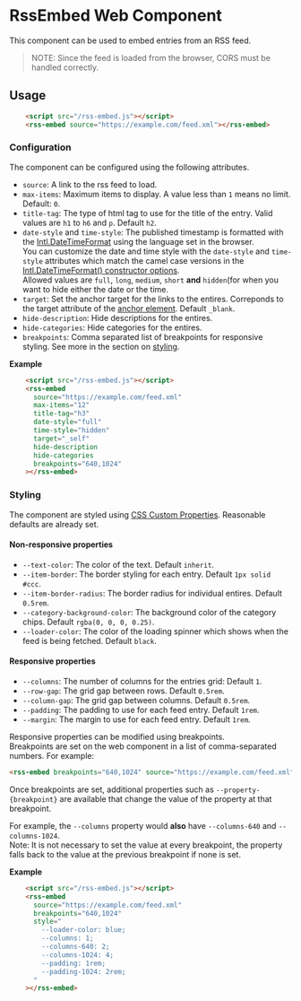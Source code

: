 # RssEmbed Web Component

This component can be used to embed entries from an RSS feed.

> NOTE: Since the feed is loaded from the browser, CORS must be handled correctly.

## Usage

```html
    <script src="/rss-embed.js"></script>
    <rss-embed source="https://example.com/feed.xml"></rss-embed>
```

### Configuration

The component can be configured using the following attributes.

* `source`: A link to the rss feed to load.
* `max-items`: Maximum items to display. A value less than `1` means no limit. Default: `0`.
* `title-tag`: The type of html tag to use for the title of the entry. Valid values are `h1` to `h6` and `p`. Default `h2`.
* `date-style` and `time-style`: The published timestamp is formatted with the [Intl.DateTimeFormat](https://developer.mozilla.org/en-US/docs/Web/JavaScript/Reference/Global_Objects/Intl/DateTimeFormat) using the language set in the browser.  
    You can customize the date and time style with the `date-style` and `time-style` attributes which match the camel case versions in the [Intl.DateTimeFormat() constructor options](https://developer.mozilla.org/en-US/docs/Web/JavaScript/Reference/Global_Objects/Intl/DateTimeFormat/DateTimeFormat).  
    Allowed values are `full`, `long`, `medium`, `short` **and** `hidden`(for when you want to hide either the date or the time.
* `target`: Set the anchor target for the links to the entires. Correponds to the target attribute of the [anchor element](https://developer.mozilla.org/en-US/docs/Web/HTML/Element/a). Default `_blank`.
* `hide-description`: Hide descriptions for the entires.
* `hide-categories`: Hide categories for the entires.
* `breakpoints`: Comma separated list of breakpoints for responsive styling. See more in the section on [styling][styling].

**Example**

```html
    <script src="/rss-embed.js"></script>
    <rss-embed
      source="https://example.com/feed.xml"
      max-items="12"
      title-tag="h3"
      date-style="full"
      time-style="hidden"
      target="_self"
      hide-description
      hide-categories
      breakpoints="640,1024"
    ></rss-embed>
```

### Styling

The component are styled using [CSS Custom Properties](https://developer.mozilla.org/en-US/docs/Web/CSS/--*). Reasonable defaults are already set.

#### Non-responsive properties

* `--text-color`: The color of the text. Default `inherit`.
* `--item-border`: The border styling for each entry. Default `1px solid #ccc`.
* `--item-border-radius`: The border radius for individual entires. Default `0.5rem`.
* `--category-background-color`: The background color of the category chips. Default `rgba(0, 0, 0, 0.25)`.
* `--loader-color`: The color of the loading spinner which shows when the feed is being fetched. Default `black`.


#### Responsive properties

* `--columns`: The number of columns for the entries grid: Default `1`.
* `--row-gap`: The grid gap between rows. Default `0.5rem`.
* `--column-gap`: The grid gap between columns. Default `0.5rem`.
* `--padding`: The padding to use for each feed entry. Default `1rem`.
* `--margin`: The margin to use for each feed entry. Default `1rem`.

Responsive properties can be modified using breakpoints.  
Breakpoints are set on the web component in a list of comma-separated numbers. For example:

```html
<rss-embed breakpoints="640,1024" source="https://example.com/feed.xml"></rss-embed>
```

Once breakpoints are set, additional properties such as `--property-{breakpoint}` are available that change the value of the property at that breakpoint.

For example, the `--columns` property would **also** have `--columns-640` and `--columns-1024`.  
Note: It is not necessary to set the value at every breakpoint, the property falls back to the value at the previous breakpoint if none is set.

**Example**

```html
    <script src="/rss-embed.js"></script>
    <rss-embed
      source="https://example.com/feed.xml"
      breakpoints="640,1024"
      style="
        --loader-color: blue;
        --columns: 1;
        --columns-640: 2;
        --columns-1024: 4;
        --padding: 1rem;
        --padding-1024: 2rem;
      "
    ></rss-embed>
```

[styling]: #styling
